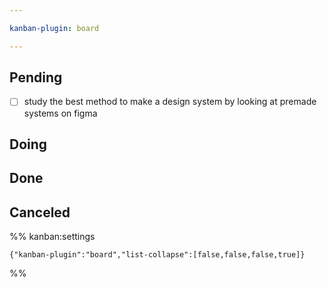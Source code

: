 ```yaml
---

kanban-plugin: board

---
```


## Pending

- [ ] study the best method to make a design system by looking at premade systems on figma


## Doing



## Done



## Canceled





%% kanban:settings
```
{"kanban-plugin":"board","list-collapse":[false,false,false,true]}
```
%%
